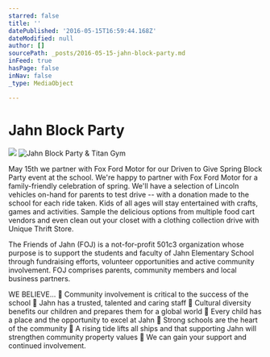 ```yaml
---
starred: false
title: ''
datePublished: '2016-05-15T16:59:44.168Z'
dateModified: null
author: []
sourcePath: _posts/2016-05-15-jahn-block-party.md
inFeed: true
hasPage: false
inNav: false
_type: MediaObject

---
```

# Jahn Block Party
![](https://the-grid-user-content.s3-us-west-2.amazonaws.com/d7ed79c4-200f-4a70-ad4b-5504e39b5294.jpg)
![Jahn Block Party & Titan Gym](https://the-grid-user-content.s3-us-west-2.amazonaws.com/f4f05d1f-85f8-4f31-9eb2-0bbe5e31ca78.jpg)

May 15th we partner with Fox Ford Motor for our Driven to Give Spring Block Party event at the school. We're happy to partner with Fox Ford Motor for a family-friendly celebration of spring. We'll have a selection of Lincoln vehicles on-hand for parents to test drive -- with a donation made to the school for each ride taken. Kids of all ages will stay entertained with crafts, games and activities. Sample the delicious options from multiple food cart vendors and even clean out your closet with a clothing collection drive with Unique Thrift Store.

The Friends of Jahn (FOJ) is a not-for-profit 501c3 organization whose purpose is to support the students and faculty of Jahn Elementary School through fundraising efforts, volunteer opportunities and active community involvement. FOJ comprises parents, community members and local business partners.

WE BELIEVE...  Community involvement is critical to the success of the school  Jahn has a trusted, talented and caring staff  Cultural diversity benefits our children and prepares them for a global world  Every child has a place and the opportunity to excel at Jahn  Strong schools are the heart of the community  A rising tide lifts all ships and that supporting Jahn will strengthen community property values  We can gain your support and continued involvement.